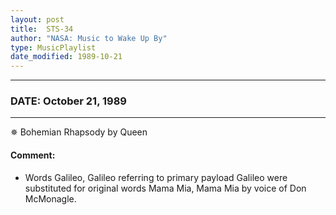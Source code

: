 ```yaml
---
layout: post
title:  STS-34
author: "NASA: Music to Wake Up By"
type: MusicPlaylist
date_modified: 1989-10-21
---
```


----
### DATE: October 21, 1989
----
✵ Bohemian Rhapsody by Queen

#### Comment:
* Words Galileo, Galileo referring to primary payload Galileo were substituted for original words Mama Mia, Mama Mia by voice of Don McMonagle.
